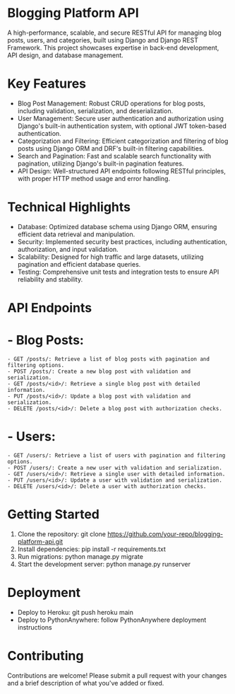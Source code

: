 # Blogging Platform API
A high-performance, scalable, and secure RESTful API for managing blog posts, users, and categories, built using Django and Django REST Framework. This project showcases expertise in back-end development, API design, and database management.

# Key Features
- Blog Post Management: Robust CRUD operations for blog posts, including validation, serialization, and deserialization.
- User Management: Secure user authentication and authorization using Django's built-in authentication system, with optional JWT token-based authentication.
- Categorization and Filtering: Efficient categorization and filtering of blog posts using Django ORM and DRF's built-in filtering capabilities.
- Search and Pagination: Fast and scalable search functionality with pagination, utilizing Django's built-in pagination features.
- API Design: Well-structured API endpoints following RESTful principles, with proper HTTP method usage and error handling.

# Technical Highlights
- Database: Optimized database schema using Django ORM, ensuring efficient data retrieval and manipulation.
- Security: Implemented security best practices, including authentication, authorization, and input validation.
- Scalability: Designed for high traffic and large datasets, utilizing pagination and efficient database queries.
- Testing: Comprehensive unit tests and integration tests to ensure API reliability and stability.

# API Endpoints
# - Blog Posts:
    - GET /posts/: Retrieve a list of blog posts with pagination and filtering options.
    - POST /posts/: Create a new blog post with validation and serialization.
    - GET /posts/<id>/: Retrieve a single blog post with detailed information.
    - PUT /posts/<id>/: Update a blog post with validation and serialization.
    - DELETE /posts/<id>/: Delete a blog post with authorization checks.
# - Users:
    - GET /users/: Retrieve a list of users with pagination and filtering options.
    - POST /users/: Create a new user with validation and serialization.
    - GET /users/<id>/: Retrieve a single user with detailed information.
    - PUT /users/<id>/: Update a user with validation and serialization.
    - DELETE /users/<id>/: Delete a user with authorization checks.

# Getting Started
1. Clone the repository: git clone https://github.com/your-repo/blogging-platform-api.git
2. Install dependencies: pip install -r requirements.txt
3. Run migrations: python manage.py migrate
4. Start the development server: python manage.py runserver

# Deployment
- Deploy to Heroku: git push heroku main
- Deploy to PythonAnywhere: follow PythonAnywhere deployment instructions

# Contributing
Contributions are welcome! Please submit a pull request with your changes and a brief description of what you've added or fixed.
